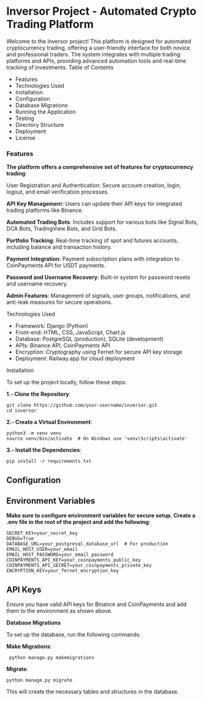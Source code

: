 # Inversor Project - Automated Crypto Trading Platform

Welcome to the Inversor project! This platform is designed for automated cryptocurrency trading, offering a user-friendly interface for both novice and professional traders. The system integrates with multiple trading platforms and APIs, providing advanced automation tools and real-time tracking of investments.
Table of Contents

 - Features
 - Technologies Used
 - Installation
 - Configuration
 - Database Migrations
 - Running the Application
 - Testing
 - Directory Structure
 - Deployment
 - License

### Features

**The platform offers a comprehensive set of features for cryptocurrency trading**:

User Registration and Authentication: Secure account creation, login, logout, and email verification processes.

**API Key Managemen**t: Users can update their API keys for integrated trading platforms like Binance.

**Automated Trading Bots**: Includes support for various bots like Signal Bots, DCA Bots, TradingView Bots, and Grid Bots.

**Portfolio Tracking**: Real-time tracking of spot and futures accounts, including balance and transaction history.

**Payment Integration**: Payment subscription plans with integration to CoinPayments API for USDT payments.

**Password and Username Recovery**: Built-in system for password resets and username recovery.

**Admin Features**: Management of signals, user groups, notifications, and anti-leak measures for secure operations.

Technologies Used

 - Framework: Django (Python)
 - Front-end: HTML, CSS, JavaScript, Chart.js
 - Database: PostgreSQL (production), SQLite (development)
 - APIs: Binance API, CoinPayments API
 - Encryption: Cryptography using Fernet for secure API key storage
 - Deployment: Railway.app for cloud deployment

Installation

To set up the project locally, follow these steps:

**1.- Clone the Repository**:

    git clone https://github.com/your-username/inversor.git 
    cd inversor

**2.- Create a Virtual Environment**:

    python3 -m venv venv
    source venv/bin/activate  # On Windows use 'venv\Scripts\activate'

**3.- Install the Dependencies**:
    
    pip install -r requirements.txt


## Configuration
## Environment Variables

**Make sure to configure environment variables for secure setup. Create a .env file in the root of the project and add the following**:

    SECRET_KEY=your_secret_key
    DEBUG=True
    DATABASE_URL=your_postgresql_database_url  # For production
    EMAIL_HOST_USER=your_email
    EMAIL_HOST_PASSWORD=your_email_password
    COINPAYMENTS_API_KEY=your_coinpayments_public_key
    COINPAYMENTS_API_SECRET=your_coinpayments_private_key
    ENCRYPTION_KEY=your_fernet_encryption_key

## API Keys

Ensure you have valid API keys for Binance and CoinPayments and add them to the environment as shown above.

**Database Migrations**

To set up the database, run the following commands:

**Make Migrations**:
     
     python manage.py makemigrations

**Migrate**:

    python manage.py migrate

This will create the necessary tables and structures in the database.


